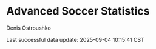 # Advanced Soccer Statistics
Denis Ostroushko

<!-- gfm -->

Last successful data update: 2025-09-04 10:15:41 CST
